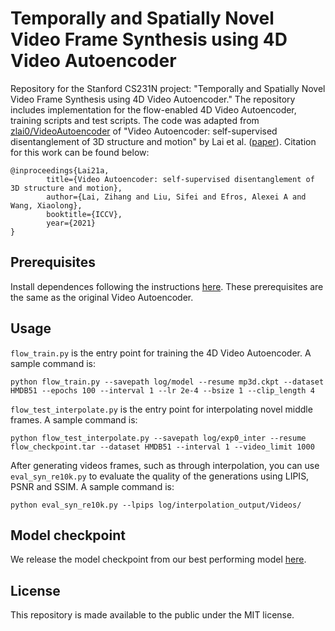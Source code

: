 # Temporally and Spatially Novel Video Frame Synthesis using 4D Video Autoencoder

Repository for the Stanford CS231N project: "Temporally and Spatially Novel Video Frame Synthesis using 4D Video Autoencoder." The repository includes implementation for the flow-enabled 4D Video Autoencoder, training scripts and test scripts. The code was adapted from [zlai0/VideoAutoencoder](https://github.com/zlai0/VideoAutoencoder/) of "Video Autoencoder: self-supervised disentanglement of 3D structure and motion" by Lai et al. ([paper](https://arxiv.org/abs/2110.02951)). Citation for this work can be found below:
```
@inproceedings{Lai21a,
        title={Video Autoencoder: self-supervised disentanglement of 3D structure and motion},
        author={Lai, Zihang and Liu, Sifei and Efros, Alexei A and Wang, Xiaolong},
        booktitle={ICCV},
        year={2021}
}
```

## Prerequisites
Install dependences following the instructions [here](https://github.com/KathyFeiyang/cs231n-project/tree/main/VideoAutoencoder#dependencies). These prerequisites are the same as the original Video Autoencoder.

## Usage
`flow_train.py` is the entry point for training the 4D Video Autoencoder. A sample command is:
```
python flow_train.py --savepath log/model --resume mp3d.ckpt --dataset HMDB51 --epochs 100 --interval 1 --lr 2e-4 --bsize 1 --clip_length 4
```

`flow_test_interpolate.py` is the entry point for interpolating novel middle frames. A sample command is:
```
python flow_test_interpolate.py --savepath log/exp0_inter --resume flow_checkpoint.tar --dataset HMDB51 --interval 1 --video_limit 1000
```

After generating videos frames, such as through interpolation, you can use `eval_syn_re10k.py` to evaluate the quality of the generations using LIPIS, PSNR and SSIM. A sample command is:
```
python eval_syn_re10k.py --lpips log/interpolation_output/Videos/
```

## Model checkpoint
We release the model checkpoint from our best performing model [here](https://drive.google.com/file/d/1OqGMevQEGZUN-NZS2AiTkVk7EouvMznF/view?usp=sharing).

## License
This repository is made available to the public under the MIT license.
